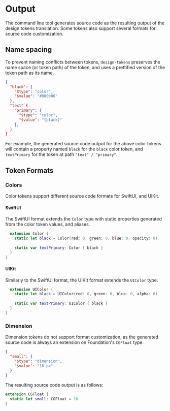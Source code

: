 #  Output

The command line tool generates source code as the resulting output of the design tokens translation. Some tokens also support several formats for source code customization.

## Name spacing

To prevent naming conflicts between tokens, `design-tokens` preserves the name space (or token path) of the token, and uses a prettified version of the token path as its name.

```json
{
  "black": {
    "$type": "color",
    "$value": "#000000"
  },
  "text" {
    "primary": {
      "$type": "color",
      "$value": "{black}"
    },
  }
}
```

For example, the generated source code output for the above color tokens will contain a property named `black` for the `black` color token, and `textPrimary` for the token at path `"text" / "primary"`. 

## Token Formats

### Colors

Color tokens support different source code formats for SwiftUI, and UIKit.

#### SwiftUI

The SwiftUI format extends the `Color` type with static properties generated from the color token values, and aliases.

```swift
  extension Color {
    static let black = Color(red: 0, green: 0, blue: 0, opacity: 0)
    
    static var textPrimary: Color { black }
  }
}
```

#### UIKit

Similarly to the SwiftUI format, the UIKit format extends the `UIColor` type.

```swift
  extension UIColor {
    static let black = UIColor(red: 0, green: 0, blue: 0, alpha: 0)
    
    static var textPrimary: UIColor { black }
  }
}
```

### Dimension

Dimension tokens do not support format customization, as the generated source code is always an extension on Foundation's `CGFloat` type.

```json
{
  "small": {
    "$type": "dimension",
    "$value": "16 px"
  }
}
```

The resulting source code output is as follows:

```swift
extension CGFloat {
  static let small: CGFloat = 16
}
```
